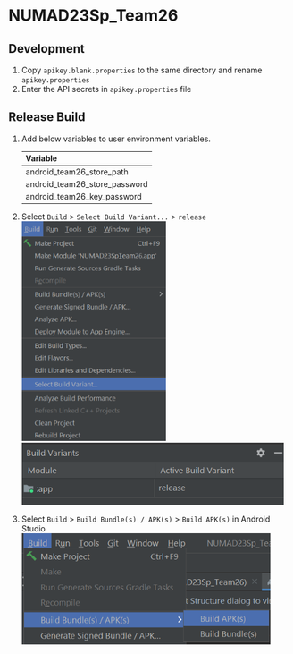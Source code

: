 # NUMAD23Sp_Team26

## Development
1. Copy `apikey.blank.properties` to the same directory and rename `apikey.properties`
2. Enter the API secrets in `apikey.properties` file

## Release Build
1. Add below variables to user environment variables.

    | Variable                        |
    | ------------------------------- |
    | android_team26_store_path       |
    | android_team26_store_password   |
    | android_team26_key_password     |

2. Select `Build` > `Select Build Variant...` > `release`\
![Build Variant](docs/BuildVariant.png)
![Build Variant Release](docs/BuildVariantRelease.png)

3. Select `Build` > `Build Bundle(s) / APK(s)` > `Build APK(s)` in Android Studio\
![Build](docs/Build.png)

